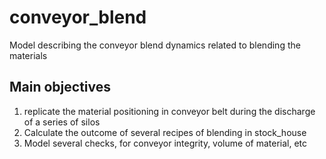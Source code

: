 # conveyor_blend
Model describing the conveyor blend dynamics related to blending the materials

## Main objectives
1. replicate the material positioning in conveyor belt during the discharge of a series of silos
2. Calculate the outcome of several recipes of blending in stock_house
3. Model several checks, for conveyor integrity, volume of material, etc
    

